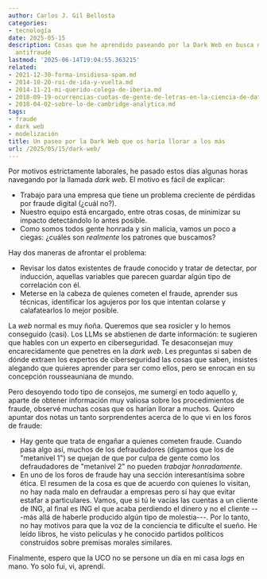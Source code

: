 ```yaml
---
author: Carlos J. Gil Bellosta
categories:
- tecnología
date: 2025-05-15
description: Cosas que he aprendido paseando por la Dark Web en busca de estrategias
  antifraude
lastmod: '2025-06-14T19:04:55.363215'
related:
- 2021-12-30-forma-insidiosa-spam.md
- 2014-10-20-roi-de-ida-y-vuelta.md
- 2014-11-21-mi-querido-colega-de-iberia.md
- 2018-09-19-ocurrencias-cuotas-de-gente-de-letras-en-la-ciencia-de-datos.md
- 2018-04-02-sobre-lo-de-cambridge-analytica.md
tags:
- fraude
- dark web
- modelización
title: Un paseo por la Dark Web que os haría llorar a los más
url: /2025/05/15/dark-web/
---
```


Por motivos estrictamente laborales, he pasado estos días algunas horas navegando por la llamada _dark web_. El motivo es fácil de explicar:
- Trabajo para una empresa que tiene un problema creciente de pérdidas por fraude digital (¿cuál no?).
- Nuestro equipo está encargado, entre otras cosas, de minimizar su impacto detectándolo lo antes posible.
- Como somos todos gente honrada y sin malicia, vamos un poco a ciegas: ¿cuáles son _realmente_ los patrones que buscamos?

Hay dos maneras de afrontar el problema:
- Revisar los datos existentes de fraude conocido y tratar de detectar, por inducción, aquellas variables que parecen guardar algún tipo de correlación con él.
- Meterse en la cabeza de quienes cometen el fraude, aprender sus técnicas, identificar los agujeros por los que intentan colarse y calafatearlos lo mejor posible.

La _web_ normal es muy ñoña. Queremos que sea rosicler y lo hemos conseguido (casi). Los LLMs se abstienen de darte información: te sugieren que hables con un experto en ciberseguridad. Te desaconsejan muy encarecidamente que penetres en la _dark web_. Les preguntas si saben de dónde extraen los expertos de ciberseguridad las cosas que saben, insistes alegando que quieres aprender para ser como ellos, pero se enrocan en su concepción rousseauniana de mundo.

Pero desoyendo todo tipo de consejos, me sumergí en todo aquello y, aparte de obtener información muy valiosa sobre los procedimientos de fraude, observé muchas cosas que os harían llorar a muchos. Quiero apuntar dos notas un tanto sorprendentes acerca de lo que vi en los foros de fraude:
- Hay gente que trata de engañar a quienes cometen fraude. Cuando pasa algo así, muchos de los defraudadores (digamos que los de "metanivel 1") se quejan de que por culpa de gente como los defraudadores de "metanivel 2" no pueden _trabajar honradamente_.
- En uno de los foros de fraude hay una sección interesantísima sobre ética. El resumen de la cosa es que de acuerdo con quienes lo visitan, no hay nada malo en defraudar a empresas pero sí hay que evitar estafar a particulares. Vamos, que si tú le vacías las cuentas a un cliente de ING, al final es ING el que acaba perdiendo el dinero y no el cliente ---más allá de haberle producido algún tipo de molestia---. Por lo tanto, no hay motivos para que la voz de la conciencia te dificulte el sueño. He leído libros, he visto películas y he conocido partidos políticos construidos sobre premisas morales similares.

Finalmente, espero que la UCO no se persone un día en mi casa _logs_ en mano. Yo solo fui, vi, aprendí.